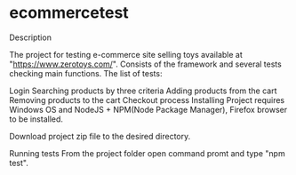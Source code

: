 # ecommercetest

Description

The project for testing e-commerce site selling toys available at "https://www.zerotoys.com/". Consists of the framework and several tests checking main functions. The list of tests:

Login
Searching products by three criteria
Adding products from the cart
Removing products to the cart
Checkout process
Installing Project requires Windows OS and NodeJS + NPM(Node Package Manager), Firefox browser to be installed.

Download project zip file to the desired directory.

Running tests From the project folder open command promt and type "npm test".
